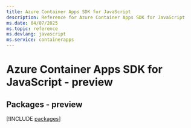 ```yaml
---
title: Azure Container Apps SDK for JavaScript
description: Reference for Azure Container Apps SDK for JavaScript
ms.date: 04/07/2025
ms.topic: reference
ms.devlang: javascript
ms.service: containerapps
---
```

# Azure Container Apps SDK for JavaScript - preview
## Packages - preview
[!INCLUDE [packages](container-apps-index.md)]